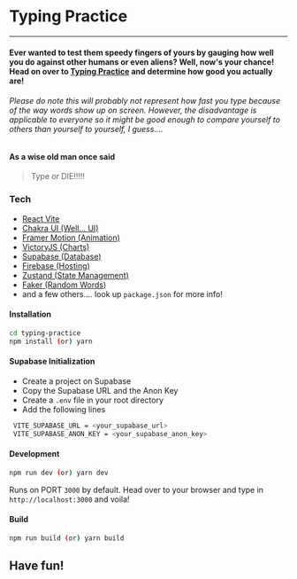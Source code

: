 # Typing Practice
--------------------
#### Ever wanted to test them speedy fingers of yours by gauging how well you do against other humans or even aliens? Well, now's your chance! Head on over to [Typing Practice](https://typing-practice-zisei.web.app) and determine how good you actually are!
###### Please do note this will probably not represent how fast you type because of the way words show up on screen. However, the disadvantage is applicable to everyone so it might be good enough to compare yourself to others than yourself to yourself, I guess....

#### As a wise old man once said

>Type or DIE!!!!!

### Tech
- [React Vite](https://vitejs.dev/)
- [Chakra UI (Well... UI)](https://chakra-ui.com/)
- [Framer Motion (Animation)](https://www.framer.com/motion/)
- [VictoryJS (Charts)](https://formidable.com/open-source/victory/)
- [Supabase (Database)](https://supabase.com/)
- [Firebase (Hosting)](https://firebase.google.com/)
- [Zustand (State Management)](https://zustand.surge.sh/)
- [Faker (Random Words)](https://www.npmjs.com/package/faker)
- and a few others.... look up `package.json` for more info!

#### Installation
```sh
cd typing-practice
npm install (or) yarn
```

#### Supabase Initialization
 - Create a project on Supabase
 - Copy the Supabase URL and the Anon Key
 - Create a `.env` file in your root directory
 - Add the following lines

 ```sh
  VITE_SUPABASE_URL = <your_supabase_url>
  VITE_SUPABASE_ANON_KEY = <your_supabase_anon_key>
  ```

#### Development
```sh
npm run dev (or) yarn dev
```
Runs on PORT `3000` by default. Head over to your browser and type in `http://localhost:3000` and voila!

#### Build
```sh
npm run build (or) yarn build
```

## Have fun!
